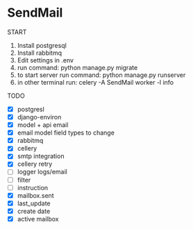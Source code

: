 # SendMail
START
1. Install postgresql
2. Install rabbitmq
3. Edit settings in .env
4. run command: python manage.py migrate 
5. to start server run command: python manage.py runserver
6. in other terminal run: celery -A SendMail worker -l info 

    
TODO
- [x] postgresl
- [x] django-environ
- [X] model + api email
- [x] email model field types to change
- [x] rabbitmq
- [x] cellery
- [x] smtp integration
- [x] cellery retry
- [ ] logger logs/email
- [ ] filter 
- [ ] instruction
- [x] mailbox.sent
- [x] last_update
- [x] create date
- [x] active mailbox